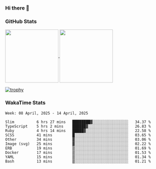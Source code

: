 ### Hi there 👋

### GitHub Stats

<a href="https://github.com/anuraghazra/github-readme-stats">
  <img align="center" height="170px" src="https://github-readme-stats.vercel.app/api/top-langs/?username=tksfjt1024&layout=compact&count_private=true&show_icons=true&show_icons=true&theme=graywhite" />
</a>
<a href="https://github.com/anuraghazra/github-readme-stats">
  <img align="center" height="170px" src="https://github-readme-stats.vercel.app/api?username=tksfjt1024&count_private=true&show_icons=true&show_icons=true&theme=graywhite" />
</a>

[![trophy](https://github-profile-trophy.vercel.app/?username=tksfjt1024)](https://github.com/ryo-ma/github-profile-trophy)

### WakaTime Stats

<!--START_SECTION:waka-->
```text
Week: 08 April, 2025 - 14 April, 2025

Slim          6 hrs 27 mins   ████████▓░░░░░░░░░░░░░░░░   34.37 % 
TypeScript    5 hrs 2 mins    ██████▓░░░░░░░░░░░░░░░░░░   26.83 % 
Ruby          4 hrs 14 mins   █████▓░░░░░░░░░░░░░░░░░░░   22.58 % 
SCSS          41 mins         █░░░░░░░░░░░░░░░░░░░░░░░░   03.65 % 
Other         34 mins         ▓░░░░░░░░░░░░░░░░░░░░░░░░   03.06 % 
Image (svg)   25 mins         ▓░░░░░░░░░░░░░░░░░░░░░░░░   02.22 % 
ERB           19 mins         ▒░░░░░░░░░░░░░░░░░░░░░░░░   01.69 % 
Docker        17 mins         ▒░░░░░░░░░░░░░░░░░░░░░░░░   01.53 % 
YAML          15 mins         ▒░░░░░░░░░░░░░░░░░░░░░░░░   01.34 % 
Bash          13 mins         ▒░░░░░░░░░░░░░░░░░░░░░░░░   01.21 % 
```
<!--END_SECTION:waka-->
